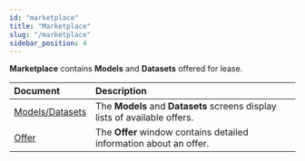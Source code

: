 ```yaml
---
id: "marketplace"
title: "Marketplace"
slug: "/marketplace"
sidebar_position: 4
---
```


**Marketplace** contains **Models** and **Datasets** offered for lease.

| **Document** | **Description** |
| :- | :- |
| [Models/Datasets](/marketplace/marketplace/list) | The **Models** and **Datasets** screens display lists of available offers. |
| [Offer](/marketplace/marketplace/offer) | The **Offer** window contains detailed information about an offer. |